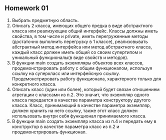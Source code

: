 ## Homework 01
1. Выбрать предметную область.
2. Описать 2 класса, имеющих общего предка в виде абстрактного класса или реализующие общий интерфейс. Классы должны иметь свойства, в том числе и private, иметь перегруженные методы (достаточно выполнить перегрузку в 1 классе), реализовывать абстрактный метод интерфейса или метод абстрактного класса, каждый класс должен иметь общий со своим супертипом и уникальный функционалы(в виде свойств и методов).
3. В функции main создать экземпляры объектов всех классов, продемонстрировать работу с общим функционалом, используя ссылку на суперкласс или интерфейсную ссылку. Продемонстрировать работу функционала, характерного только для конкретного класса.
4. Описать класс (один или более), который будет связан отношением агрегации с классами из п.2. Это значит, что экземпляр одного класса передается в качестве параметра конструктору другого класса. Класс, принимающий в качестве параметра экземпляр, должен хранить на него ссылку, также этот класс должен использовать внутри себя функционал принимаемого класса.
5. В функции main создать экземпляр класса из п.4 и передать ему в конструктор в качестве параметра класс из п.2 и продемонстрировать функционал.
